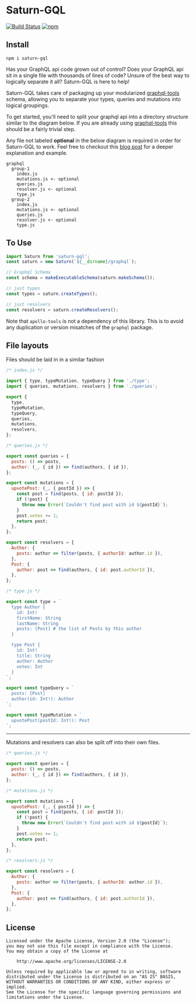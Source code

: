 # Saturn-GQL

[![Build Status](https://travis-ci.org/electric-it/saturn-gql.svg?branch=master)](https://travis-ci.org/electric-it/saturn-gql)
[![npm](https://img.shields.io/npm/v/npm.svg)](https://www.npmjs.com/package/saturn-gql)


## Install
```
npm i saturn-gql
```

Has your GraphQL api code grown out of control? Does your GraphQL api sit in a single file with thousands of lines of code? Unsure of the best way to logically separate it all? Saturn-GQL is here to help!

Saturn-GQL takes care of packaging up your modularized [graphql-tools](https://github.com/apollographql/graphql-tools) schema, allowing you to separate your types, queries and mutations into logical groupings.

To get started, you'll need to split your graphql api into a directory structure similar to the diagram below. If you are already using [graphql-tools](https://github.com/apollographql/graphql-tools) this should be a fairly trivial step.

 Any file not labeled **optional** in the below diagram is required in order for Saturn-GQL to work. Feel free to checkout this [blog post](https://itnext.io/introducing-saturn-gql-an-opinionated-way-to-develop-graphql-apis-d99bf4d0790e) for a deeper explanation and example.

``` shell
graphql
  group-1
    index.js
    mutations.js <- optional
    queries.js
    resolver.js <- optional
    type.js
  group-2
    index.js
    mutations.js <- optional
    queries.js
    resolver.js <- optional
    type.js
```

## To Use

``` javascript
import Saturn from 'saturn-gql';
const saturn = new Saturn(`${__dirname}/graphql`);
```

``` javascript
// Graphql Schema
const schema = makeExecutableSchema(saturn.makeSchema());

// just types
const types = saturn.createTypes();

// just resolvers
const resolvers = saturn.createResolvers();
```

Note that `apollo-tools` is not a dependency of this library. This is to avoid any duplication or version misatches of the `graphql` package.

## File layouts

Files should be laid in in a similar fashion

``` javascript
/* index.js */

import { type, typeMutation, typeQuery } from './type';
import { queries, mutations, resolvers } from './queries';

export {
  type,
  typeMutation,
  typeQuery,
  queries,
  mutations,
  resolvers,
};
```

``` javascript
/* queries.js */

export const queries = {
  posts: () => posts,
  author: (_, { id }) => find(authors, { id }),
};

export const mutations = {
  upvotePost: (_, { postId }) => {
    const post = find(posts, { id: postId });
    if (!post) {
      throw new Error(`Couldn't find post with id ${postId}`);
    }
    post.votes += 1;
    return post;
  },
};

export const resolvers = {
  Author: {
    posts: author => filter(posts, { authorId: author.id }),
  },
  Post: {
    author: post => find(authors, { id: post.authorId }),
  },
};
```

``` javascript
/* type.js */

export const type = `
  type Author {
    id: Int!
    firstName: String
    lastName: String
    posts: [Post] # the list of Posts by this author
  }

  type Post {
    id: Int!
    title: String
    author: Author
    votes: Int
  }
`;

export const typeQuery = `
  posts: [Post]
  author(id: Int!): Author
`;

export const typeMutation = `
  upvotePost(postId: Int!): Post
`;
```

--- 
Mutations and resolvers can also be split off into their own files.

``` javascript
/* queries.js */

export const queries = {
  posts: () => posts,
  author: (_, { id }) => find(authors, { id }),
};
```


``` javascript
/* mutations.js */

export const mutations = {
  upvotePost: (_, { postId }) => {
    const post = find(posts, { id: postId });
    if (!post) {
      throw new Error(`Couldn't find post with id ${postId}`);
    }
    post.votes += 1;
    return post;
  },
};
```

``` javascript
/* resolvers.js */

export const resolvers = {
  Author: {
    posts: author => filter(posts, { authorId: author.id }),
  },
  Post: {
    author: post => find(authors, { id: post.authorId }),
  },
};
```

## License

```
Licensed under the Apache License, Version 2.0 (the "License");
you may not use this file except in compliance with the License.
You may obtain a copy of the License at

    http://www.apache.org/licenses/LICENSE-2.0

Unless required by applicable law or agreed to in writing, software
distributed under the License is distributed on an "AS IS" BASIS,
WITHOUT WARRANTIES OR CONDITIONS OF ANY KIND, either express or implied.
See the License for the specific language governing permissions and
limitations under the License.

